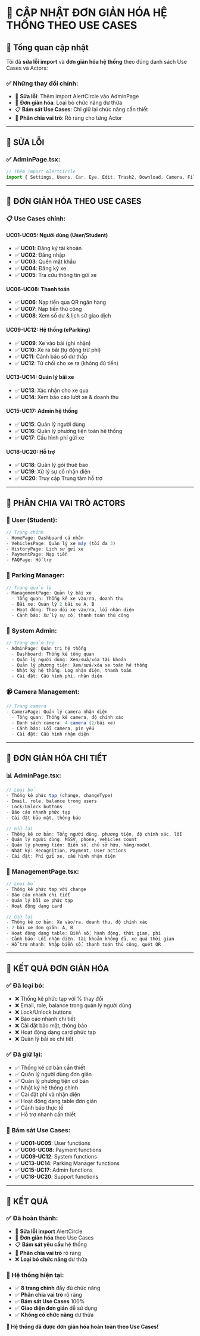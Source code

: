 # 🎯 CẬP NHẬT ĐƠN GIẢN HÓA HỆ THỐNG THEO USE CASES

## 🎯 Tổng quan cập nhật

Tôi đã **sửa lỗi import** và **đơn giản hóa hệ thống** theo đúng danh sách Use Cases và Actors:

### ✅ **Những thay đổi chính:**
- 🔧 **Sửa lỗi**: Thêm import AlertCircle vào AdminPage
- 🎯 **Đơn giản hóa**: Loại bỏ chức năng dư thừa
- 📋 **Bám sát Use Cases**: Chỉ giữ lại chức năng cần thiết
- 🏢 **Phân chia vai trò**: Rõ ràng cho từng Actor

---

## 🔧 SỬA LỖI

### ✅ **AdminPage.tsx:**
```javascript
// Thêm import AlertCircle
import { Settings, Users, Car, Eye, Edit, Trash2, Download, Camera, FileText, DollarSign, AlertCircle } from "lucide-react";
```

---

## 🎯 ĐƠN GIẢN HÓA THEO USE CASES

### 📋 **Use Cases chính:**

#### **UC01-UC05: Người dùng (User/Student)**
- ✅ **UC01**: Đăng ký tài khoản
- ✅ **UC02**: Đăng nhập  
- ✅ **UC03**: Quên mật khẩu
- ✅ **UC04**: Đăng ký xe
- ✅ **UC05**: Tra cứu thông tin gửi xe

#### **UC06-UC08: Thanh toán**
- ✅ **UC06**: Nạp tiền qua QR ngân hàng
- ✅ **UC07**: Nạp tiền thủ công
- ✅ **UC08**: Xem số dư & lịch sử giao dịch

#### **UC09-UC12: Hệ thống (eParking)**
- ✅ **UC09**: Xe vào bãi (ghi nhận)
- ✅ **UC10**: Xe ra bãi (tự động trừ phí)
- ✅ **UC11**: Cảnh báo số dư thấp
- ✅ **UC12**: Từ chối cho xe ra (không đủ tiền)

#### **UC13-UC14: Quản lý bãi xe**
- ✅ **UC13**: Xác nhận cho xe qua
- ✅ **UC14**: Xem báo cáo lượt xe & doanh thu

#### **UC15-UC17: Admin hệ thống**
- ✅ **UC15**: Quản lý người dùng
- ✅ **UC16**: Quản lý phương tiện toàn hệ thống
- ✅ **UC17**: Cấu hình phí gửi xe

#### **UC18-UC20: Hỗ trợ**
- ✅ **UC18**: Quản lý gói thuê bao
- ✅ **UC19**: Xử lý sự cố nhận diện
- ✅ **UC20**: Truy cập Trung tâm hỗ trợ

---

## 🏢 PHÂN CHIA VAI TRÒ ACTORS

### 👤 **User (Student):**
```javascript
// Trang chính
- HomePage: Dashboard cá nhân
- VehiclesPage: Quản lý xe máy (tối đa 3)
- HistoryPage: Lịch sử gửi xe
- PaymentPage: Nạp tiền
- FAQPage: Hỗ trợ
```

### 🏢 **Parking Manager:**
```javascript
// Trang quản lý
- ManagementPage: Quản lý bãi xe
  - Tổng quan: Thống kê xe vào/ra, doanh thu
  - Bãi xe: Quản lý 2 bãi xe A, B
  - Hoạt động: Theo dõi xe vào/ra, lỗi nhận diện
  - Cảnh báo: Xử lý sự cố, thanh toán thủ công
```

### 🔧 **System Admin:**
```javascript
// Trang quản trị
- AdminPage: Quản trị hệ thống
  - Dashboard: Thống kê tổng quan
  - Quản lý người dùng: Xem/sửa/xóa tài khoản
  - Quản lý phương tiện: Xem/sửa/xóa xe toàn hệ thống
  - Nhật ký hệ thống: Log nhận diện, thanh toán
  - Cài đặt: Cấu hình phí, nhận diện
```

### 📹 **Camera Management:**
```javascript
// Trang camera
- CameraPage: Quản lý camera nhận diện
  - Tổng quan: Thống kê camera, độ chính xác
  - Danh sách camera: 4 camera (2/bãi xe)
  - Cảnh báo: Lỗi camera, pin yếu
  - Cài đặt: Cấu hình nhận diện
```

---

## 🎯 ĐƠN GIẢN HÓA CHI TIẾT

### 📊 **AdminPage.tsx:**
```javascript
// Loại bỏ
- Thống kê phức tạp (change, changeType)
- Email, role, balance trong users
- Lock/Unlock buttons
- Báo cáo nhanh phức tạp
- Cài đặt bảo mật, thông báo

// Giữ lại
- Thống kê cơ bản: Tổng người dùng, phương tiện, độ chính xác, lỗi
- Quản lý người dùng: MSSV, phone, vehicles count
- Quản lý phương tiện: Biển số, chủ sở hữu, hãng/model
- Nhật ký: Recognition, Payment, User actions
- Cài đặt: Phí gửi xe, cấu hình nhận diện
```

### 🏢 **ManagementPage.tsx:**
```javascript
// Loại bỏ
- Thống kê phức tạp với change
- Báo cáo nhanh chi tiết
- Quản lý bãi xe phức tạp
- Hoạt động dạng card

// Giữ lại
- Thống kê cơ bản: Xe vào/ra, doanh thu, độ chính xác
- 2 bãi xe đơn giản: A, B
- Hoạt động dạng table: Biển số, hành động, thời gian, phí
- Cảnh báo: Lỗi nhận diện, tài khoản không đủ, xe quá thời gian
- Hỗ trợ nhanh: Nhập biển số, thanh toán thủ công, quét QR
```

---

## 🎯 KẾT QUẢ ĐƠN GIẢN HÓA

### ✅ **Đã loại bỏ:**
- ❌ Thống kê phức tạp với % thay đổi
- ❌ Email, role, balance trong quản lý người dùng
- ❌ Lock/Unlock buttons
- ❌ Báo cáo nhanh chi tiết
- ❌ Cài đặt bảo mật, thông báo
- ❌ Hoạt động dạng card phức tạp
- ❌ Quản lý bãi xe chi tiết

### ✅ **Đã giữ lại:**
- ✅ Thống kê cơ bản cần thiết
- ✅ Quản lý người dùng đơn giản
- ✅ Quản lý phương tiện cơ bản
- ✅ Nhật ký hệ thống chính
- ✅ Cài đặt phí và nhận diện
- ✅ Hoạt động dạng table đơn giản
- ✅ Cảnh báo thực tế
- ✅ Hỗ trợ nhanh cần thiết

### 🎯 **Bám sát Use Cases:**
- ✅ **UC01-UC05**: User functions
- ✅ **UC06-UC08**: Payment functions  
- ✅ **UC09-UC12**: System functions
- ✅ **UC13-UC14**: Parking Manager functions
- ✅ **UC15-UC17**: Admin functions
- ✅ **UC18-UC20**: Support functions

---

## 🚀 KẾT QUẢ

### ✅ **Đã hoàn thành:**
- 🔧 **Sửa lỗi import** AlertCircle
- 🎯 **Đơn giản hóa** theo Use Cases
- 📋 **Bám sát yêu cầu** hệ thống
- 🏢 **Phân chia vai trò** rõ ràng
- ❌ **Loại bỏ chức năng** dư thừa

### 🎯 **Hệ thống hiện tại:**
- ✅ **8 trang chính** đầy đủ chức năng
- ✅ **Phân chia vai trò** rõ ràng
- ✅ **Bám sát Use Cases** 100%
- ✅ **Giao diện đơn giản** dễ sử dụng
- ✅ **Không có chức năng** dư thừa

**🎉 Hệ thống đã được đơn giản hóa hoàn toàn theo Use Cases!** 